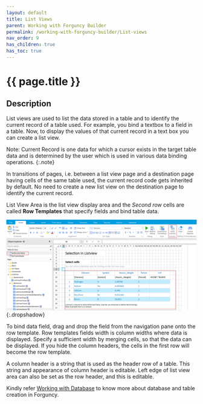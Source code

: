 ```yaml
---
layout: default
title: List Views
parent: Working with Forguncy Builder
permalink: /working-with-forguncy-builder/List-views
nav_order: 9
has_children: true
has_toc: true
---
```


# {{ page.title }}

## Description

List views are used to list the data stored in a table and to identify the current record of a table used. For example, you bind a textbox to a field in a table. Now, to display the values of that current record in a text box you can create a list view.

Note: Current Record is one data for which a cursor exists in the target table data and is determined by the user which is used in various data binding operations.
{:.note}

In transitions of pages, i.e. between a list view page and a destination page having cells of the same table used, the current record code gets inherited by default. No need to create a new list view on the destination page to identify the current record.

List View Area is the list view display area and the *Second row* cells are called **Row Templates** that specify fields and bind table data.

![listview-insert-table](/assets/images/product-images/listview-insert-table.png)
{:.dropshadow}

To bind data field, drag and drop the field from the navigation pane onto the row template. Row templates fields width is column widths where data is displayed. Specify a sufficient width by merging cells, so that the data can be displayed. If you hide the column headers, the cells in the first row will become the row template. 

A column header is a string that is used as the header row of a table. This string and appearance of column header is editable.
Left edge of list view area can also be set as the row header, and this is editable.

Kindly refer [Working with Database](https://docs.forguncy.net/working-with-database/#working-with-database) to know more about database and table creation in Forguncy.


<!--
## List Display
You can list data by binding a table to a list view.

## Identify records

It binds the table to list view that uses identified records and helps in identifying records for the page in current record.


For example, if there are two sets of data in a table as shown in the figure below, it is not possible to determine whether to display the data of *Taro Yamada* or *Hanako Suzuki* records just by binding them to the table in a cell. If you can't determine, Forguncy won't show either data.
In such cases, you can arrange a list view so that the data for the record selected in the list view can be displayed. 

Selected records are carried over by page transitions and you can make selections on the crossing pages.

Selected record data is displayed on the destination page before the page transition. It can be disabled when it cross pages. For details, refer **Page transition**.

-->